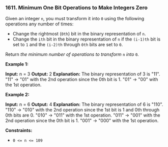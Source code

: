 ### 1611\. Minimum One Bit Operations to Make Integers Zero

Given an integer `n`, you must transform it into `0` using the following operations any number of times:

*   Change the rightmost (`0th`) bit in the binary representation of `n`.
*   Change the `ith` bit in the binary representation of `n` if the `(i-1)th` bit is set to `1` and the `(i-2)th` through `0th` bits are set to `0`.

Return _the minimum number of operations to transform_ `n` _into_ `0`_._

**Example 1:**

**Input:** n = 3
**Output:** 2
**Explanation:** The binary representation of 3 is "11".
"11" -> "01" with the 2nd operation since the 0th bit is 1.
"01" -> "00" with the 1st operation.

**Example 2:**

**Input:** n = 6
**Output:** 4
**Explanation:** The binary representation of 6 is "110".
"110" -> "010" with the 2nd operation since the 1st bit is 1 and 0th through 0th bits are 0.
"010" -> "011" with the 1st operation.
"011" -> "001" with the 2nd operation since the 0th bit is 1.
"001" -> "000" with the 1st operation.

**Constraints:**

*   `0 <= n <= 109`
